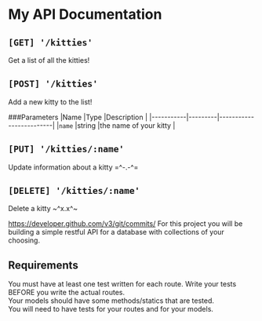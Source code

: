 # My API Documentation

## `[GET] '/kitties'`
Get a list of all the kitties!

## `[POST] '/kitties'`
Add a new kitty to the list!

###Parameters
|Name       |Type     |Description              |
|-----------|---------|-------------------------|
|`name`     |string   |the name of your kitty   |

## `[PUT] '/kitties/:name'`
Update information about a kitty =^-.-^=

## `[DELETE] '/kitties/:name'`
Delete a kitty ~^x.x^~




https://developer.github.com/v3/git/commits/
For this project you will be building a simple restful API for a database with collections of your choosing.

## Requirements
 
You must have at least one test written for each route.  Write your tests BEFORE you write the actual routes.  
Your models should have some methods/statics that are tested.  
You will need to have tests for your routes and for your models.  
